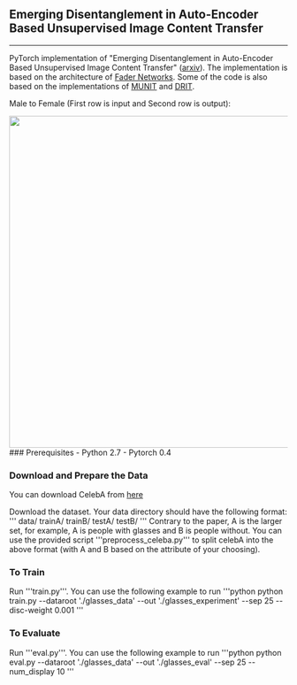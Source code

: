 ## Emerging Disentanglement in Auto-Encoder Based Unsupervised Image Content Transfer
--------------

PyTorch implementation of "Emerging Disentanglement in Auto-Encoder Based Unsupervised Image Content Transfer" ([arxiv]()). The implementation is based on the architecture of [Fader Networks](https://github.com/facebookresearch/FaderNetworks).
Some of the code is also based on the implementations of [MUNIT](https://github.com/NVlabs/MUNIT) and [DRIT](https://github.com/HsinYingLee/DRIT).

Male to Female (First row is input and Second row is output):

<img src="images/gls_mat.jpg" width="600px">
### Prerequisites
- Python 2.7
- Pytorch 0.4

### Download and Prepare the Data
You can download CelebA from [here](http://mmlab.ie.cuhk.edu.hk/projects/CelebA.html)

Download the dataset. Your data directory should have the following format:
'''
data/
     trainA/
     trainB/
     testA/
     testB/
'''
Contrary to the paper, A is the larger set, for example, A is people with glasses and B is people without.
You can use the provided script '''preprocess_celeba.py''' to split celebA into the above format (with A and B based on the attribute of your choosing).

### To Train
Run '''train.py'''. You can use the following example to run
'''python
python train.py --dataroot './glasses_data' --out './glasses_experiment' --sep 25 --disc-weight 0.001
'''

### To Evaluate
Run '''eval.py'''. You can use the following example to run
'''python
python eval.py --dataroot './glasses_data' --out './glasses_eval' --sep 25 --num_display 10
'''

